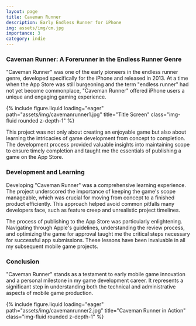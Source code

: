 ```yaml
---
layout: page
title: Caveman Runner
description: Early Endless Runner for iPhone
img: assets/img/cm.jpg
importance: 3
category: indie
---
```


### Caveman Runner: A Forerunner in the Endless Runner Genre

"Caveman Runner" was one of the early pioneers in the endless runner genre, developed specifically for the iPhone and released in 2013. At a time when the App Store was still burgeoning and the term "endless runner" had not yet become commonplace, "Caveman Runner" offered iPhone users a unique and engaging gaming experience.

<div class="row">
    <div class="col-md-6 mt-3 mt-md-0">
        {% include figure.liquid loading="eager" path="assets/img/cavemanrunner1.jpg" title="Title Screen" class="img-fluid rounded z-depth-1" %}
    </div>
</div>

This project was not only about creating an enjoyable game but also about learning the intricacies of game development from concept to completion. The development process provided valuable insights into maintaining scope to ensure timely completion and taught me the essentials of publishing a game on the App Store.

### Development and Learning

Developing "Caveman Runner" was a comprehensive learning experience. The project underscored the importance of keeping the game's scope manageable, which was crucial for moving from concept to a finished product efficiently. This approach helped avoid common pitfalls many developers face, such as feature creep and unrealistic project timelines.

The process of publishing to the App Store was particularly enlightening. Navigating through Apple's guidelines, understanding the review process, and optimizing the game for approval taught me the critical steps necessary for successful app submissions. These lessons have been invaluable in all my subsequent mobile game projects.

### Conclusion

"Caveman Runner" stands as a testament to early mobile game innovation and a personal milestone in my game development career. It represents a significant step in understanding both the technical and administrative aspects of mobile game production.

<div class="row">
    <div class="col-md-6 mt-3 mt-md-0">
        {% include figure.liquid loading="eager" path="assets/img/cavemanrunner2.jpg" title="Caveman Runner in Action" class="img-fluid rounded z-depth-1" %}
    </div>
</div>
